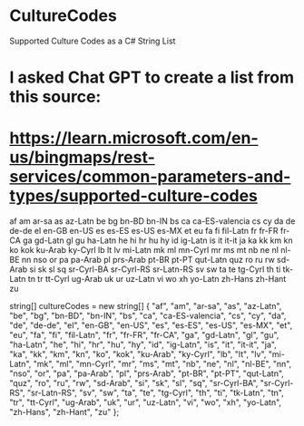 # CultureCodes
Supported Culture Codes as a C# String List

# I asked Chat GPT to create a list from this source:
# https://learn.microsoft.com/en-us/bingmaps/rest-services/common-parameters-and-types/supported-culture-codes

af
am
ar-sa
as
az-Latn
be
bg
bn-BD
bn-IN
bs
ca
ca-ES-valencia
cs
cy
da
de
de-de
el
en-GB
en-US
es
es-ES
es-US
es-MX
et
eu
fa
fi
fil-Latn
fr
fr-FR
fr-CA
ga
gd-Latn
gl
gu
ha-Latn
he
hi
hr
hu
hy
id
ig-Latn
is
it
it-it
ja
ka
kk
km
kn
ko
kok
ku-Arab
ky-Cyrl
lb
lt
lv
mi-Latn
mk
ml
mn-Cyrl
mr
ms
mt
nb
ne
nl
nl-BE
nn
nso
or
pa
pa-Arab
pl
prs-Arab
pt-BR
pt-PT
qut-Latn
quz
ro
ru
rw
sd-Arab
si
sk
sl
sq
sr-Cyrl-BA
sr-Cyrl-RS
sr-Latn-RS
sv
sw
ta
te
tg-Cyrl
th
ti
tk-Latn
tn
tr
tt-Cyrl
ug-Arab
uk
ur
uz-Latn
vi
wo
xh
yo-Latn
zh-Hans
zh-Hant
zu

string[] cultureCodes = new string[]
{
    "af", "am", "ar-sa", "as", "az-Latn", "be", "bg", "bn-BD", "bn-IN", "bs", 
    "ca", "ca-ES-valencia", "cs", "cy", "da", "de", "de-de", "el", "en-GB", "en-US", 
    "es", "es-ES", "es-US", "es-MX", "et", "eu", "fa", "fi", "fil-Latn", "fr", 
    "fr-FR", "fr-CA", "ga", "gd-Latn", "gl", "gu", "ha-Latn", "he", "hi", "hr", 
    "hu", "hy", "id", "ig-Latn", "is", "it", "it-it", "ja", "ka", "kk", "km", 
    "kn", "ko", "kok", "ku-Arab", "ky-Cyrl", "lb", "lt", "lv", "mi-Latn", "mk", 
    "ml", "mn-Cyrl", "mr", "ms", "mt", "nb", "ne", "nl", "nl-BE", "nn", "nso", 
    "or", "pa", "pa-Arab", "pl", "prs-Arab", "pt-BR", "pt-PT", "qut-Latn", "quz", 
    "ro", "ru", "rw", "sd-Arab", "si", "sk", "sl", "sq", "sr-Cyrl-BA", "sr-Cyrl-RS", 
    "sr-Latn-RS", "sv", "sw", "ta", "te", "tg-Cyrl", "th", "ti", "tk-Latn", 
    "tn", "tr", "tt-Cyrl", "ug-Arab", "uk", "ur", "uz-Latn", "vi", "wo", "xh", 
    "yo-Latn", "zh-Hans", "zh-Hant", "zu"
};
